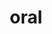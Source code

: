 ---
category: 4-letters
denotation: null
name: oral
reference_link: https://www.etymonline.com/word/oral
root_language: null
root_name: null
title: oral
type: free
word_sums:
- respelling: oral
  sum: 'Oral + '
---